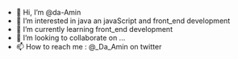 - 👋 Hi, I’m @da-Amin
- 👀 I’m interested in java an javaScript and front_end development
- 🌱 I’m currently learning front_end development
- 💞️ I’m looking to collaborate on ...
- 📫 How to reach me : @_Da_Amin  on twitter 

<!---
da-Amin/da-Amin is a ✨ special ✨ repository because its `README.md` (this file) appears on your GitHub profile.
You can click the Preview link to take a look at your changes.
--->

